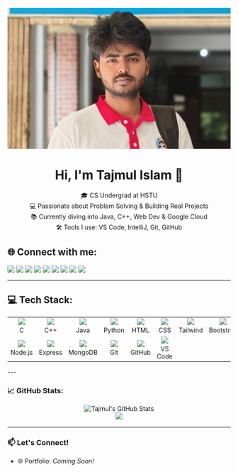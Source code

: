 <!-- Profile Image -->
<p align="center">
  <img src=https://github.com/tajmul-4u/tajmul-4u/blob/d9d383b9a08057873a85496e4510770b6edbc0f7/1000035447.jpg
</p>
<h1 align="center">Hi, I'm Tajmul Islam 👋</h1>

<p align="center">
  🎓 CS Undergrad at HSTU <br>
  💻 Passionate about Problem Solving & Building Real Projects <br>
  📚 Currently diving into Java, C++, Web Dev & Google Cloud <br>
  🛠️ Tools I use: VS Code, IntelliJ, Git, GitHub <br>
</p>

## 🌐 Connect with me:

<p align="left">
  <a href="https://www.linkedin.com/in/tajmul-islam4u/" target="_blank"><img src="https://img.shields.io/badge/LinkedIn-0077B5?style=for-the-badge&logo=linkedin&logoColor=white"/></a>
  <a href="https://www.facebook.com/tajmulforeverAK47" target="_blank"><img src="https://img.shields.io/badge/Facebook-1877F2?style=for-the-badge&logo=facebook&logoColor=white"/></a>
  <a href="https://www.instagram.com/_tajmul_96" target="_blank"><img src="https://img.shields.io/badge/Instagram-E4405F?style=for-the-badge&logo=instagram&logoColor=white"/></a>
  <a href="https://threads.net/_tajmul_96" target="_blank"><img src="https://img.shields.io/badge/Threads-000000?style=for-the-badge&logo=threads&logoColor=white"/></a>
  <a href="https://wa.me/01521724362" target="_blank"><img src="https://img.shields.io/badge/WhatsApp-25D366?style=for-the-badge&logo=whatsapp&logoColor=white"/></a>
  <a href="https://twitter.com/AK47Tajmul" target="_blank"><img src="https://img.shields.io/badge/Twitter-1DA1F2?style=for-the-badge&logo=twitter&logoColor=white"/></a>
  <a href="https://dev.to/tajmul_islam_47" target="_blank"><img src="https://img.shields.io/badge/Dev.to-0A0A0A?style=for-the-badge&logo=devdotto&logoColor=white"/></a>
  <a href="https://github.com/tajmul-4u" target="_blank"><img src="https://img.shields.io/badge/GitHub-181717?style=for-the-badge&logo=github&logoColor=white"/></a>
  <a href="mailto:tajmulislam137@gmail.com"><img src="https://img.shields.io/badge/Gmail-D14836?style=for-the-badge&logo=gmail&logoColor=white"/></a>
</p>

---
## 💻 Tech Stack: 
<table>
  <tr>
    <td align="center">
      <img src="https://cdn.jsdelivr.net/gh/devicons/devicon/icons/c/c-original.svg" width="40"/><br/>C
    </td>
    <td align="center">
      <img src="https://cdn.jsdelivr.net/gh/devicons/devicon/icons/cplusplus/cplusplus-original.svg" width="40"/><br/>C++
    </td>
    <td align="center">
      <img src="https://cdn.jsdelivr.net/gh/devicons/devicon/icons/java/java-original.svg" width="40"/><br/>Java
    </td>
    <td align="center">
      <img src="https://cdn.jsdelivr.net/gh/devicons/devicon/icons/python/python-original.svg" width="40"/><br/>Python
    </td>
    <td align="center">
      <img src="https://cdn.jsdelivr.net/gh/devicons/devicon/icons/html5/html5-original.svg" width="40" /><br>HTML
    </td>
    <td align="center">
      <img src="https://cdn.jsdelivr.net/gh/devicons/devicon/icons/css3/css3-original.svg" width="40" /><br>CSS
    </td>
    <td align="center">
      <img src="https://www.vectorlogo.zone/logos/tailwindcss/tailwindcss-icon.svg" width="40" /><br>Tailwind
    </td>
    <td align="center">
      <img src="https://cdn.jsdelivr.net/gh/devicons/devicon/icons/bootstrap/bootstrap-original.svg" width="40" /><br>Bootstrap
    </td>
    <td align="center">
      <img src="https://cdn.jsdelivr.net/gh/devicons/devicon/icons/javascript/javascript-original.svg" width="40" /><br>JavaScript
    </td>
    <td align="center">
      <img src="https://cdn.jsdelivr.net/gh/devicons/devicon/icons/react/react-original.svg" width="40" /><br>React
    </td>
  </tr>
  <tr>
    <td align="center">
      <img src="https://cdn.jsdelivr.net/gh/devicons/devicon/icons/nodejs/nodejs-original.svg" width="40" /><br>Node.js
    </td>
    <td align="center">
      <img src="https://cdn.jsdelivr.net/gh/devicons/devicon/icons/express/express-original.svg" width="40" /><br>Express
    </td>
    <td align="center">
      <img src="https://cdn.jsdelivr.net/gh/devicons/devicon/icons/mongodb/mongodb-original.svg" width="40" /><br>MongoDB
    </td>
    <td align="center">
      <img src="https://cdn.jsdelivr.net/gh/devicons/devicon/icons/git/git-original.svg" width="40" /><br>Git
    </td>
    <td align="center">
      <img src="https://cdn.jsdelivr.net/gh/devicons/devicon/icons/github/github-original.svg" width="40" /><br>GitHub
    </td>
    <td align="center">
      <img src="https://cdn.jsdelivr.net/gh/devicons/devicon/icons/vscode/vscode-original.svg" width="40" /><br>VS Code
    </td>
  </tr>
</table>
---

### 📈 GitHub Stats:
<p align="center">
  <img src="https://github-readme-stats.vercel.app/api?username=tajmul-4u&show_icons=true&theme=tokyonight" alt="Tajmul's GitHub Stats" />
  <br>
  <img src="https://github-readme-streak-stats.herokuapp.com?user=tajmul-4u&theme=tokyonight&hide_border=true" />
</p>

---

### 📫 Let's Connect!
- 🌐 Portfolio: *Coming Soon!*


